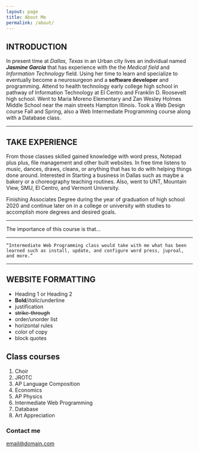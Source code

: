 ```yaml
---
layout: page
title: About Me
permalink: /about/
---
```



## INTRODUCTION 
  In present time at *Dallas, Texas* in an Urban city lives an individual named **_Jasmine Garcia_** that has experience with the the *Medical field* and *Information Technology* field. Using her time to learn and specialize to eventually become a neurosurgeon and a **software developer** and programming. Attend to health technology early college high school in pathway of Information Technology at El Centro and Franklin D. Roosevelt high school. Went to Maria Moreno Elementary and Zan Wesley Holmes Middle School near the main streets Hampton Illinois. Took a Web Design course Fall and Spring, also a Web Intermediate Programming course along with a Database class.



****************

## TAKE EXPERIENCE 
  From those classes skilled gained knowledge with word press, Notepad plus plus, file management and other built websites. In free time listens to music, dances, draws, cleans, or anything that has to do with helping things done around. Interested in Starting a business in Dallas such as maybe a bakery or a choreography teaching routines. Also, went to UNT, Mountain View, SMU, El Centro, and Vermont University.

   Finishing Associates Degree during the year of graduation of high school 2020 and continue later on in a college or university with studies to accomplish more degrees and desired goals.

 
- - -

The importance of this course is that...
 
---

`“Intermediate Web Programming class would take with me what has been learned such as install, update, and configure word press, juproal, and more.”` 

***

## WEBSITE FORMATTING 
* Heading 1 or Heading 2
* **Bold**/*italic*/underline
* justification 
* ~~strike-through~~
* order/unorder list 
* horizontal rules
* color of copy
* block quotes 

## Class courses
1. Choir 
2. JROTC 
3. AP Language Composition 
4. Economics 
5. AP Physics 
6. Intermediate Web Programming
7. Database 
8. Art Appreciation 

### Contact me

[email@domain.com](mailto:email@domain.com)
